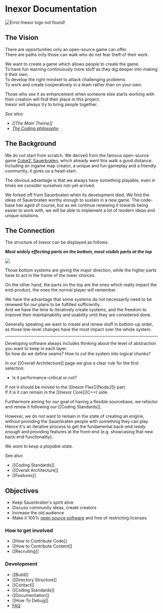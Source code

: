 # Inexor Documentation

![Error:Inexor logo not found!](https://raw.githubusercontent.com/inexorgame/site/master/src/assets/logo_rendered/inexor_logo_600.png)

## The Vision

There are opportunities only an open-source game can offer.  
There are paths only those can walk who do not fear theft of their work.  

We want to create a game which allows people to create the game.  
To have fun learning continuously more stuff as they dig deeper into making it their own.  
To develop the right mindset to attack challenging problems.  
To work and create cooperatively in a team rather than on your own.

Those who see it as enhancement when someone else starts working with their creation will find their place in this project.  
Inexor will always try to bring people together.

_See also:_
* _[[The Main Theme]]_
* _[The Coding philosophy](https://github.com/inexorgame/inexor-core/wiki/Home/_edit#coding-philosophy)_

## The Background

We do not start from scratch. We derived from the famous open-source game [Cube2: Sauerbraten](http://sauerbraten.org/), which already went this walk a good distance.
Including an ingame map creator, a unique and fun gameplay and a friendly community, it gives us a head-start.

The obvious advantage is that we always have something playable, even in times we consider ourselves not-yet-arrived.

We forked off from Sauerbraten when its development died. We find the ideas of Sauerbraten worthy enough to sustain in a new game.
The code-base has aged of course, but as we continue renewing it towards being easier to work with, we will be able to implement a lot of modern ideas and unique solutions.

## The Connection

The structure of Inexor can be displayed as follows:


_**Most widely effecting parts on the bottom, most visible parts at the top**_

<img src="https://raw.githubusercontent.com/inexorgame/visualisations/master/wiki/Inexor-structure.svg?sanitize=true" />

Those bottom systems are giving the major direction, while the higher parts have to act in the frame of the lower choices.

On the other hand, the parts on the top are the ones which really impact the end-product, the ones the normal player will remember.

We have the advantage that some systems do not necessarily need to be renewed for our plans to be fulfilled sufficiently.  
And we have the time to iteratively create systems, and the freedom to improve their maintainability and usability until they are considered done.

Generally speaking we want to create and renew stuff in bottom-up order, as those low-level changes have the most impact over the whole system.

---

Developing software always includes thinking about the level of abstraction you want to keep in each layer.  
So how do we define seams? How to cut the system into logical chunks?

In our [[Overall Architecture]] page we give a clear rule for the first selection:  
* Is it performance-critical or not?

If not it should be moved to the [[Inexor Flex]]\(NodeJS\) part.  
If it is it can remain in the [[Inexor Core]]\(C++\) side.

Furthermore aiming for our goal of having a flexible sourcebase, we refactor and renew it following our [[Coding Standards]].

However, we do not want to remain in the state of creating an engine, without providing the Sauerbraten people with something they can play.  
Hence it's an iterative process to get the fundamental back-end _ready enough_ and providing features at the front-end (e.g. showcasing that new back-end functionality).

_We want to keep a playable state._  

See also:

* [[Coding Standards]]
* [[Overall Architecture]]
* [[Features]]


## Objectives

* Keep Sauerbraten's spirit alive
* Discuss community ideas, create creators
* Increase the old audience
* Make it 100% [open source software](https://creativecommons.org/about/program-areas/technology/technology-resources/software/) and free of restricting licenses

### How to get involved
* [[How to Contribute Code]]
* [[How to Contribute Content]]  
* [[Recruiting]]

### Development

* [[Build]]
* [[Directory Structure]]
* [[Contact]]
* [[Coding Standards]]
* [[Documentation]]
* [[How To Debug]]
* [FAQ](https://github.com/inexorgame/inexor-core/wiki/Frequently-Asked-Questions)
